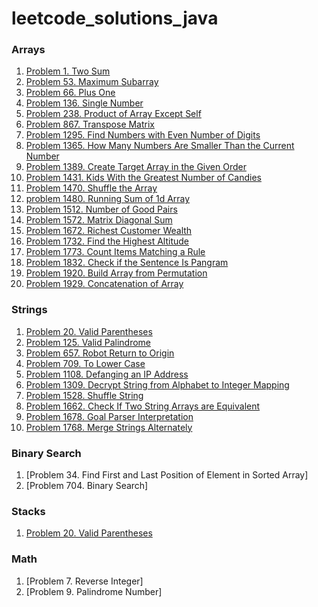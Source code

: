 # leetcode_solutions_java

### Arrays

1. [Problem 1. Two Sum](https://leetcode.com/problems/two-sum/solutions/3683744/java-code-with-time-and-space-complexity/)
2. [Problem 53. Maximum Subarray](https://leetcode.com/problems/maximum-subarray/solutions/3687359/java-code-with-time-and-space-complexity/)
3. [Problem 66. Plus One](https://leetcode.com/problems/plus-one/solutions/3679889/java-code-with-time-and-space-complexity/)
4. [Problem 136. Single Number](https://leetcode.com/problems/single-number/solutions/3679918/java-code-with-time-and-space-complexity/)
5. [Problem 238. Product of Array Except Self](https://leetcode.com/problems/product-of-array-except-self/solutions/3687365/java-code-with-time-and-space-complexity/)
6. [Problem 867. Transpose Matrix](https://leetcode.com/problems/transpose-matrix/solutions/3679948/java-code-with-time-and-space-complexity/)
7. [Problem 1295. Find Numbers with Even Number of Digits](https://leetcode.com/problems/find-numbers-with-even-number-of-digits/solutions/3683729/java-code-with-time-and-space-complexity/)
8. [Problem 1365. How Many Numbers Are Smaller Than the Current Number](https://leetcode.com/problems/how-many-numbers-are-smaller-than-the-current-number/solutions/3675354/java-code-time-and-space-complexity/)
9. [Problem 1389. Create Target Array in the Given Order](https://leetcode.com/problems/create-target-array-in-the-given-order/solutions/3679963/java-code-with-time-and-space-complexity/)
10. [Problem 1431. Kids With the Greatest Number of Candies](https://leetcode.com/problems/kids-with-the-greatest-number-of-candies/solutions/3675330/java-code-with-time-and-space-complexity/)
11. [Problem 1470. Shuffle the Array](https://leetcode.com/problems/shuffle-the-array/solutions/3675319/java-code-with-time-and-space-complexity/)
12. [problem 1480. Running Sum of 1d Array](https://leetcode.com/problems/running-sum-of-1d-array/solutions/3673660/java-code-time-and-space-complexity/)
13. [Problem 1512. Number of Good Pairs](https://leetcode.com/problems/number-of-good-pairs/solutions/3675334/java-code-with-time-and-space-complexity/)
14. [Problem 1572. Matrix Diagonal Sum](https://leetcode.com/problems/matrix-diagonal-sum/solutions/3683782/java-code-with-time-and-space-complexity/)
15. [Problem 1672. Richest Customer Wealth](https://leetcode.com/problems/richest-customer-wealth/solutions/3673695/java-code-with-time-and-space-complexity/)
16. [Problem 1732. Find the Highest Altitude](https://leetcode.com/problems/find-the-highest-altitude/solutions/3683797/java-code-with-time-and-space-complexity/)
17. [Problem 1773. Count Items Matching a Rule](https://leetcode.com/problems/count-items-matching-a-rule/solutions/3687399/java-code-with-time-and-space-complexity/)
18. [Problem 1832. Check if the Sentence Is Pangram](https://leetcode.com/problems/check-if-the-sentence-is-pangram/solutions/3687383/java-code-with-time-and-space-complexity/)
19. [Problem 1920. Build Array from Permutation](https://leetcode.com/problems/build-array-from-permutation/solutions/3673491/java-code-with-time-and-space-complexity-problem-1920/)
20. [Problem 1929. Concatenation of Array](https://leetcode.com/problems/concatenation-of-array/solutions/3673643/java-code-with-time-and-space-complexity/)


### Strings

1. [Problem 20. Valid Parentheses](https://leetcode.com/problems/valid-parentheses/solutions/3691190/java-code-with-time-and-space-complexity/)
2. [Problem 125. Valid Palindrome](https://leetcode.com/problems/valid-palindrome/solutions/3687405/java-code-with-time-and-space-complexity/)
3. [Problem 657. Robot Return to Origin](https://leetcode.com/problems/robot-return-to-origin/solutions/3691192/java-code-with-time-and-space-complexity/)
4. [Problem 709. To Lower Case](https://leetcode.com/problems/to-lower-case/solutions/3691198/java-code-with-time-and-space-complexity/)
5. [Problem 1108. Defanging an IP Address](https://leetcode.com/problems/defanging-an-ip-address/solutions/3691211/java-code-with-time-and-space-complexity/)
6. [Problem 1309. Decrypt String from Alphabet to Integer Mapping](https://leetcode.com/problems/decrypt-string-from-alphabet-to-integer-mapping/solutions/3691220/java-code-with-time-and-space-complexity/)
7. [Problem 1528. Shuffle String](https://leetcode.com/problems/shuffle-string/solutions/3698700/java-code-with-time-and-space-complexity/)
8. [Problem 1662. Check If Two String Arrays are Equivalent](https://leetcode.com/problems/check-if-two-string-arrays-are-equivalent/solutions/3698708/java-code-with-time-and-space-complexity/)
9. [Problem 1678. Goal Parser Interpretation](https://leetcode.com/problems/goal-parser-interpretation/solutions/3698724/java-code-with-time-and-space-complexity/)
10. [Problem 1768. Merge Strings Alternately](https://leetcode.com/problems/merge-strings-alternately/solutions/3698734/java-code-with-time-and-space-complexity/)


### Binary Search

1. [Problem 34. Find First and Last Position of Element in Sorted Array]
2. [Problem 704. Binary Search]


### Stacks

1. [Problem 20. Valid Parentheses](https://leetcode.com/problems/valid-parentheses/solutions/3691190/java-code-with-time-and-space-complexity/)


### Math

1. [Problem 7. Reverse Integer]
2. [Problem 9. Palindrome Number]





